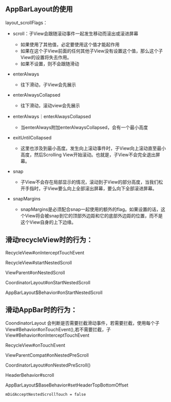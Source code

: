 ## AppBarLayout的使用

layout_scrollFlags：

* scroll：子View会跟随滚动事件一起发生移动而滚出或滚进屏幕

  * 如果使用了其他值，必定要使用这个值才能起作用
  * 如果在这个子View前面的任何其他子View没有设置这个值，那么这个子View的设置将失去作用。
  * 如果不设置，则不会跟随滑动

* enterAlways

  * 往下滑动，子View会先展示

* enterAlwaysCollapsed

  * 往下滑动，滚动view会先展示

* enterAlways｜enterAlwaysCollapsed

  * 当enterAlways附加enterAlwaysCollapsed，会有一个最小高度

* exitUntilCollapsed

  * 这里也涉及到最小高度。发生向上滚动事件时，子View向上滚动直至最小高度，然后Scrolling View开始滚动。也就是，子View不会完全退出屏幕。

* snap

  * 子View不会存在局部显示的情况，滚动到子View的部分高度，当我们松开手指时，子View要么向上全部滚出屏幕，要么向下全部滚进屏幕。

* snapMargins

  * snapMargins是必须配合snap一起使用的额外的flag。如果设置的话，这个View将会被snap到它的顶部外边距和它的底部外边距的位置，而不是这个View自身的上下边缘。




## 滑动recycleView时的行为：

RecycleView#onInterceptTouchEvent

RecycleView#startNestedScroll

ViewParent#onNestedScroll

CoordinatorLayout#onStartNestedScroll

AppBarLayout$Behavior#onStartNestedScroll

## 滑动AppBar时的行为：

CoondinatorLayout  会判断是否需要拦截滑动事件，若需要拦截，使用每个子View#Behavior#onTouchEvent(),若不需要拦截，子View#Behavior#onInterceptTouchEvent

RecycleView#onTouchEvent

 ViewParentCompat#onNestedPreScroll

CoordinatorLayout#onNestedPreScroll()

HeaderBehavior#scroll

AppBarLayout$BaseBehavior#setHeaderTopBottomOffset



``` 
mDidAcceptNestedScrollTouch = false
```

